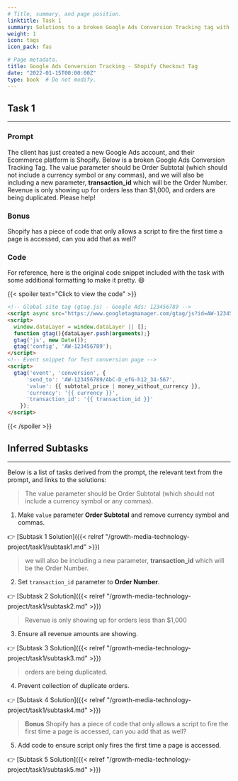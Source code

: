 ```yaml
---
# Title, summary, and page position.
linktitle: Task 1 
summary: Solutions to a broken Google Ads Conversion Tracking tag with Shopify.
weight: 1
icon: tags
icon_pack: fas

# Page metadata.
title: Google Ads Conversion Tracking - Shopify Checkout Tag
date: "2022-01-15T00:00:00Z"
type: book  # Do not modify.
---
```


## Task 1

***

### Prompt

The client has just created a new Google Ads account, and their Ecommerce platform is Shopify. Below is a broken Google Ads Conversion Tracking Tag. The value parameter should be Order Subtotal (which should not include a currency symbol or any commas), and we will also be including a new parameter, **transaction_id** which will be the Order Number. Revenue is only showing up for orders less than $1,000, and orders are being duplicated. Please help!

### Bonus

Shopify has a piece of code that only allows a script to fire the first time a page is accessed, can you
add that as well? 

### Code 

For reference, here is the original code snippet included with the task with some additional formatting to make it pretty. :smile:

{{< spoiler text="Click to view the code" >}}
```html
<!-- Global site tag (gtag.js) - Google Ads: 123456789 -->  
<script async src="https://www.googletagmanager.com/gtag/js?id=AW-123456789"></script>  
<script>
  window.dataLayer = window.dataLayer || [];
  function gtag(){dataLayer.push(arguments);}  
  gtag('js', new Date());
  gtag('config', 'AW-123456789'); 
</script>  
<!-- Event snippet for Test conversion page -->  
<script>
  gtag('event', 'conversion', {  
      'send_to': 'AW-123456789/AbC-D_efG-h12_34-567',  
      'value': {{ subtotal_price | money_without_currency }},  
      'currency': '{{ currency }}',  
      'transaction_id': '{{ transaction_id }}'  
    });  
</script> 
```
{{< /spoiler >}}

## Inferred Subtasks

***

Below is a list of tasks derived from the prompt, the relevant text from the prompt, and links to the solutions:

> The value parameter should be Order Subtotal (which should not include a currency symbol or any commas).

1. Make `value` parameter **Order Subtotal** and remove currency symbol and commas.

:point_right: [Subtask 1 Solution]({{< relref "/growth-media-technology-project/task1/subtask1.md" >}})

> we will also be including a new parameter, **transaction_id** which will be the Order Number.

2. Set `transaction_id` parameter to **Order Number**.   

:point_right: [Subtask 2 Solution]({{< relref "/growth-media-technology-project/task1/subtask2.md" >}})

> Revenue is only showing up for orders less than $1,000

3. Ensure all revenue amounts are showing.

:point_right: [Subtask 3 Solution]({{< relref "/growth-media-technology-project/task1/subtask3.md" >}})

> orders are being duplicated.

4. Prevent collection of duplicate orders. 

:point_right: [Subtask 4 Solution]({{< relref "/growth-media-technology-project/task1/subtask4.md" >}})

> **Bonus** Shopify has a piece of code that only allows a script to fire the first time a page is accessed, can you
add that as well?

5. Add code to ensure script only fires the first time a page is accessed.

:point_right: [Subtask 5 Solution]({{< relref "/growth-media-technology-project/task1/subtask5.md" >}})
